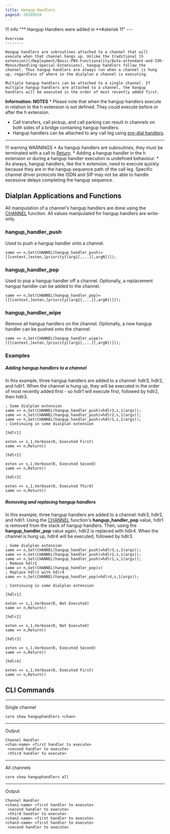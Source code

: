 ```yaml
---
title: Hangup Handlers
pageid: 20189328
---
```





!!! info "**  Hangup Handlers were added in **Asterisk 11"
    ---


    Overview
    --------

    Hangup handlers are subroutines attached to a channel that will execute when that channel hangs up. Unlike the traditional [h extension](/Deployment/Basic-PBX-Functionality/Auto-attendant-and-IVR-Menus/Handling-Special-Extensions), hangup handlers follow the channel. Thus hangup handlers are always run when a channel is hung up, regardless of where in the dialplan a channel is executing.

    Multiple hangup handlers can be attached to a single channel. If multiple hangup handlers are attached to a channel, the hangup handlers will be executed in the order of most recently added first.
[//]: # (end-info)



**Information: NOTES** * Please note that when the hangup handlers execute in relation to the h extension is not defined. They could execute before or after the h extension.
* Call transfers, call pickup, and call parking can result in channels on both sides of a bridge containing hangup handlers.
* Hangup handlers can be attached to any call leg using [pre-dial handlers](/Configuration/Dialplan/Subroutines/Pre-Dial-Handlers).
  



---




!!! warning WARNINGS
    * As hangup handlers are subroutines, they must be terminated with a call to [Return](/Asterisk-11-Application_Return).
    * Adding a hangup handler in the h extension or during a hangup handler execution is undefined behaviour.
    * As always, hangup handlers, like the h extension, need to execute quickly because they are in the hangup sequence path of the call leg. Specific channel driver protocols like ISDN and SIP may not be able to handle excessive delays completing the hangup sequence.
      
[//]: # (end-warning)



Dialplan Applications and Functions
-----------------------------------

All manipulation of a channel's hangup handlers are done using the [CHANNEL](/Asterisk-11-Function_CHANNEL) function. All values manipulated for hangup handlers are write-only.

### hangup_handler_push

Used to push a hangup handler onto a channel.

```
same => n,Set(CHANNEL(hangup_handler_push)=[[context,]exten,]priority[(arg1[,...][,argN])]);

```

### hangup_handler_pop

Used to pop a hangup handler off a channel. Optionally, a replacement hangup handler can be added to the channel.

```
same => n,Set(CHANNEL(hangup_handler_pop)=[[[context,]exten,]priority[(arg1[,...][,argN])]]);

```

### hangup_handler_wipe

Remove all hangup handlers on the channel. Optionally, a new hangup handler can be pushed onto the channel.

```
same => n,Set(CHANNEL(hangup_handler_wipe)=[[[context,]exten,]priority[(arg1[,...][,argN])]]);

```

### Examples

##### Adding hangup handlers to a channel

In this example, three hangup handlers are added to a channel: hdlr3, hdlr2, and hdlr1. When the channel is hung up, they will be executed in the order of most recently added first - so hdlr1 will execute first, followed by hdlr2, then hdlr3.

```
; Some dialplan extension
same => n,Set(CHANNEL(hangup_handler_push)=hdlr3,s,1(args));
same => n,Set(CHANNEL(hangup_handler_push)=hdlr2,s,1(args));
same => n,Set(CHANNEL(hangup_handler_push)=hdlr1,s,1(args));
; Continuing in some dialplan extension

[hdlr1]

exten => s,1,Verbose(0, Executed First)
same => n,Return()

[hdlr2]

exten => s,1,Verbose(0, Executed Second)
same => n,Return()

[hdlr3]

exten => s,1,Verbose(0, Executed Third)
same => n,Return()

```

##### Removing and replacing hangup handlers

In this example, three hangup handlers are added to a channel: hdlr3, hdlr2, and hdlr1. Using the [CHANNEL](/Asterisk-11-Function_CHANNEL) function's **hangup_handler_pop** value, hdlr1 is removed from the stack of hangup handlers. Then, using the **hangup_handler_pop** value again, hdlr2 is replaced with hdlr4. When the channel is hung up, hdlr4 will be executed, followed by hdlr3.

```
; Some dialplan extension
same => n,Set(CHANNEL(hangup_handler_push)=hdlr3,s,1(args));
same => n,Set(CHANNEL(hangup_handler_push)=hdlr2,s,1(args));
same => n,Set(CHANNEL(hangup_handler_push)=hdlr1,s,1(args));
; Remove hdlr1
same => n,Set(CHANNEL(hangup_handler_pop)=)
; Replace hdlr2 with hdlr4
same => n,Set(CHANNEL(hangup_handler_pop)=hdlr4,s,1(args));

; Continuing in some dialplan extension

[hdlr1]

exten => s,1,Verbose(0, Not Executed)
same => n,Return()

[hdlr2]

exten => s,1,Verbose(0, Not Executed)
same => n,Return()

[hdlr3]

exten => s,1,Verbose(0, Executed Second)
same => n,Return()

[hdlr4]

exten => s,1,Verbose(0, Executed First)
same => n,Return()

```

CLI Commands
------------




---

  
Single channel  

```
core show hanguphandlers <chan>

```



---

  
Output  

```
Channel Handler
<chan-name> <first handler to execute>
 <second handler to execute>
 <third handler to execute>

```



---

  
All channels  

```
core show hanguphandlers all

```



---

  
Output  

```
Channel Handler
<chan1-name> <first handler to execute>
 <second handler to execute>
 <third handler to execute>
<chan2-name> <first handler to execute>
<chan3-name> <first handler to execute>
 <second handler to execute>

```

